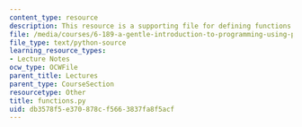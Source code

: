 ```yaml
---
content_type: resource
description: This resource is a supporting file for defining functions.
file: /media/courses/6-189-a-gentle-introduction-to-programming-using-python-january-iap-2011/db3578f5e370878cf5663837fa8f5acf_functions.py
file_type: text/python-source
learning_resource_types:
- Lecture Notes
ocw_type: OCWFile
parent_title: Lectures
parent_type: CourseSection
resourcetype: Other
title: functions.py
uid: db3578f5-e370-878c-f566-3837fa8f5acf
---
```

